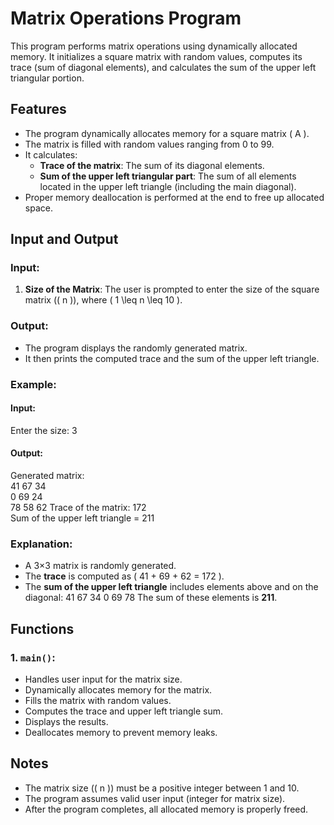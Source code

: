 # Matrix Operations Program

This program performs matrix operations using dynamically allocated memory. It initializes a square matrix with random values, computes its trace (sum of diagonal elements), and calculates the sum of the upper left triangular portion.

## Features

- The program dynamically allocates memory for a square matrix \( A \).
- The matrix is filled with random values ranging from 0 to 99.
- It calculates:
  - **Trace of the matrix**: The sum of its diagonal elements.
  - **Sum of the upper left triangular part**: The sum of all elements located in the upper left triangle (including the main diagonal).
- Proper memory deallocation is performed at the end to free up allocated space.

## Input and Output

### Input:
1. **Size of the Matrix**: The user is prompted to enter the size of the square matrix (\( n \)), where \( 1 \leq n \leq 10 \).

### Output:
- The program displays the randomly generated matrix.
- It then prints the computed trace and the sum of the upper left triangle.

### Example:

#### Input:
Enter the size: 3

#### Output:
Generated matrix:  
41 67 34  
0  69 24  
78 58 62
Trace of the matrix: 172  
Sum of the upper left triangle = 211

### Explanation:
- A 3×3 matrix is randomly generated.
- The **trace** is computed as \( 41 + 69 + 62 = 172 \).
- The **sum of the upper left triangle** includes elements above and on the diagonal:
  41 67 34 0 69 78
  The sum of these elements is **211**.

## Functions

### 1. `main()`:
- Handles user input for the matrix size.
- Dynamically allocates memory for the matrix.
- Fills the matrix with random values.
- Computes the trace and upper left triangle sum.
- Displays the results.
- Deallocates memory to prevent memory leaks.

## Notes

- The matrix size (\( n \)) must be a positive integer between 1 and 10.
- The program assumes valid user input (integer for matrix size).
- After the program completes, all allocated memory is properly freed.
